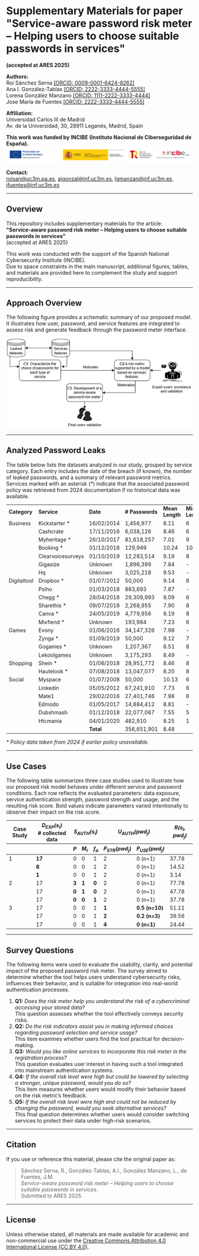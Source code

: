 # Supplementary Materials for paper "Service-aware password risk meter – Helping users to choose suitable passwords in services" 
**(accepted at ARES 2025)**

**Authors:**  
Roi Sánchez Serna [[ORCID: 0009-0001-6424-8262]](https://orcid.org/0009-0001-6424-8262)  
Ana I. González-Tablas [[ORCID: 2222-3333-4444-5555]](https://orcid.org/2222-3333-4444-5555)  
Lorena González Manzano [[ORCID: 1111-2222-3333-4444]](https://orcid.org/1111-2222-3333-4444)  
Jose María de Fuentes [[ORCID: 2222-3333-4444-5555]](https://orcid.org/2222-3333-4444-5555)  

**Affiliation:**  
Universidad Carlos III de Madrid  
Av. de la Universidad, 30, 28911 Leganés, Madrid, Spain

**This work was funded by INCIBE (Instituto Nacional de Ciberseguridad de España).**
![Project logos](figures/BandaLogos_INCIBE_es.png)

**Contact:**  
roisan@uc3m.pa.es, aigonzal@inf.uc3m.es, lgmanzan@inf.uc3m.es, jfuentes@inf.uc3m.es  

---

## Overview

This repository includes supplementary materials for the article:  
**"Service-aware password risk meter – Helping users to choose suitable passwords in services"**  
(accepted at ARES 2025)

This work was conducted with the support of the Spanish National Cybersecurity Institute (INCIBE).  
Due to space constraints in the main manuscript, additional figures, tables, and materials are provided here to complement the study and support reproducibility.

---
## Approach Overview

The following figure provides a schematic summary of our proposed model. It illustrates how user, password, and service features are integrated to assess risk and generate feedback through the password meter interface.

![Approach overview](figures/approachoverview.png)

---

## Analyzed Password Leaks

The table below lists the datasets analyzed in our study, grouped by service category. Each entry includes the date of the breach (if known), the number of leaked passwords, and a summary of relevant password metrics. Services marked with an asterisk (*) indicate that the associated password policy was retrieved from 2024 documentation if no historical data was available.

<table>
    <tr>
        <td><strong>Category</strong></td>
        <td><strong>Service</strong></td>
        <td><strong>Date</strong></td>
        <td><strong># Passwords</strong></td>
        <td><strong>Mean Length</strong></td>
        <td><strong>Min Length</strong></td>
        <td><strong>Mask</strong></td>
        <td><strong>Mean Score</strong></td>
    </tr>
    <tr>
        <td>Business</td>
        <td>Kickstarter *</td>
        <td>16/02/2014</td>
        <td>1,456,977</td>
        <td>8.11</td>
        <td>6</td>
        <td>l</td>
        <td>1.38</td>
    </tr>
    <tr>
        <td></td>
        <td>Cashcrate</td>
        <td>17/11/2016</td>
        <td>6,038,126</td>
        <td>8.46</td>
        <td>6</td>
        <td>l</td>
        <td>1.56</td>
    </tr>
    <tr>
        <td></td>
        <td>Myheritage *</td>
        <td>26/10/2017</td>
        <td>81,618,257</td>
        <td>7.01</td>
        <td>9</td>
        <td>l</td>
        <td>1.14</td>
    </tr>
    <tr>
        <td></td>
        <td>Booking *</td>
        <td>01/12/2018</td>
        <td>129,949</td>
        <td>10.24</td>
        <td>10</td>
        <td>lud</td>
        <td>2.48</td>
    </tr>
    <tr>
        <td></td>
        <td>Clearvoicesurveys</td>
        <td>01/10/2019</td>
        <td>12,283,514</td>
        <td>9.19</td>
        <td>8</td>
        <td>l</td>
        <td>2.25</td>
    </tr>
    <tr>
        <td></td>
        <td>Gigasize</td>
        <td>Unknown</td>
        <td>1,896,399</td>
        <td>7.84</td>
        <td>-</td>
        <td>-</td>
        <td>1.44</td>
    </tr>
    <tr>
        <td></td>
        <td>Hq</td>
        <td>Unknown</td>
        <td>3,025,218</td>
        <td>9.53</td>
        <td>-</td>
        <td>-</td>
        <td>2.17</td>
    </tr>
    <tr>
        <td>Digitaltool</td>
        <td>Dropbox *</td>
        <td>01/07/2012</td>
        <td>50,000</td>
        <td>9.14</td>
        <td>8</td>
        <td>luds</td>
        <td>1.88</td>
    </tr>
    <tr>
        <td></td>
        <td>Psiho</td>
        <td>01/03/2018</td>
        <td>883,693</td>
        <td>7.87</td>
        <td>-</td>
        <td>-</td>
        <td>1.30</td>
    </tr>
    <tr>
        <td></td>
        <td>Chegg *</td>
        <td>28/04/2018</td>
        <td>29,309,993</td>
        <td>9.09</td>
        <td>6</td>
        <td>lud</td>
        <td>1.92</td>
    </tr>
    <tr>
        <td></td>
        <td>Sharethis *</td>
        <td>09/07/2018</td>
        <td>2,268,955</td>
        <td>7.90</td>
        <td>8</td>
        <td>luds</td>
        <td>1.50</td>
    </tr>
    <tr>
        <td></td>
        <td>Canva *</td>
        <td>24/05/2019</td>
        <td>4,779,956</td>
        <td>9.19</td>
        <td>8</td>
        <td>l</td>
        <td>1.95</td>
    </tr>
    <tr>
        <td></td>
        <td>Mixfiend *</td>
        <td>Unknown</td>
        <td>193,984</td>
        <td>7.23</td>
        <td>6</td>
        <td>l</td>
        <td>1.20</td>
    </tr>
    <tr>
        <td>Games</td>
        <td>Evony</td>
        <td>01/06/2016</td>
        <td>34,147,326</td>
        <td>7.98</td>
        <td>-</td>
        <td>-</td>
        <td>1.38</td>
    </tr>
    <tr>
        <td></td>
        <td>Zynga *</td>
        <td>01/09/2019</td>
        <td>50,000</td>
        <td>9.12</td>
        <td>7</td>
        <td>l</td>
        <td>1.60</td>
    </tr>
    <tr>
        <td></td>
        <td>Gogames *</td>
        <td>Unknown</td>
        <td>1,207,367</td>
        <td>8.51</td>
        <td>8</td>
        <td>l</td>
        <td>1.41</td>
    </tr>
    <tr>
        <td></td>
        <td>Lekoolgames</td>
        <td>Unknown</td>
        <td>3,175,293</td>
        <td>8.49</td>
        <td>-</td>
        <td>-</td>
        <td>1.59</td>
    </tr>
    <tr>
        <td>Shopping</td>
        <td>Shein *</td>
        <td>01/06/2018</td>
        <td>28,951,772</td>
        <td>8.46</td>
        <td>8</td>
        <td>l</td>
        <td>1.68</td>
    </tr>
    <tr>
        <td></td>
        <td>Hautelook *</td>
        <td>07/08/2018</td>
        <td>13,047,077</td>
        <td>8.20</td>
        <td>8</td>
        <td>lud</td>
        <td>1.43</td>
    </tr>
    <tr>
        <td>Social</td>
        <td>Myspace</td>
        <td>01/07/2008</td>
        <td>50,000</td>
        <td>10.13</td>
        <td>6</td>
        <td>luds</td>
        <td>2.05</td>
    </tr>
    <tr>
        <td></td>
        <td>Linkedin</td>
        <td>05/05/2012</td>
        <td>67,241,910</td>
        <td>7.73</td>
        <td>6</td>
        <td>l</td>
        <td>1.28</td>
    </tr>
    <tr>
        <td></td>
        <td>Mate1</td>
        <td>29/02/2016</td>
        <td>27,401,746</td>
        <td>7.98</td>
        <td>6</td>
        <td>l</td>
        <td>1.35</td>
    </tr>
    <tr>
        <td></td>
        <td>Edmodo</td>
        <td>01/05/2017</td>
        <td>14,884,412</td>
        <td>8.81</td>
        <td>-</td>
        <td>-</td>
        <td>1.76</td>
    </tr>
    <tr>
        <td></td>
        <td>Dubshmash</td>
        <td>01/12/2018</td>
        <td>22,077,067</td>
        <td>7.55</td>
        <td>5</td>
        <td>l</td>
        <td>0.92</td>
    </tr>
    <tr>
        <td></td>
        <td>Htcmania</td>
        <td>04/01/2020</td>
        <td>482,910</td>
        <td>8.25</td>
        <td>1</td>
        <td>l</td>
        <td>1.61</td>
    </tr>
    <tr>
        <td></td>
        <td></td>
        <td><strong>Total</strong></td>
        <td>356,651,901</td>
        <td>8.48</td>
        <td></td>
        <td></td>
    </tr>
</table>

<p><em>* Policy data taken from 2024 if earlier policy unavailable.</em></p>

---

## Use Cases

The following table summarizes three case studies used to illustrate how our proposed risk model behaves under different service and password conditions. Each row reflects the evaluated parameters: data exposure, service authentication strength, password strength and usage, and the resulting risk score. Bold values indicate parameters varied intentionally to observe their impact on the risk score.

<table>
  <thead>
    <tr>
      <th>Case Study</th>
      <th><i>D<sub>EXP</sub>(s<sub>i</sub>)</i><br># collected data</th>
      <th colspan="3"><i>S<sub>AUTH</sub>(s<sub>i</sub>)</i></th>
      <th colspan="2"><i>U<sub>AUTH</sub>(pwd<sub>j</sub>)</i></th>
      <th><i>R(s<sub>i</sub>, pwd<sub>j</sub>)</i></th>
    </tr>
    <tr>
      <th></th>
      <th></th>
      <th><i>P</i></th>
      <th><i>M<sub>r</sub></i></th>
      <th><i>f<sub>a</sub></i></th>
      <th><i>P<sub>STR</sub>(pwd<sub>j</sub>)</i></th>
      <th><i>P<sub>USE</sub>(pwd<sub>j</sub>)</i></th>
      <th></th>
    </tr>
  </thead>
  <tbody>
    <tr>
      <td>1</td><td><b>17</b></td><td>0</td><td>0</td><td>1</td><td>2</td><td>0 (n=1)</td><td>37.78</td>
    </tr>
    <tr>
      <td></td><td><b>8</b></td><td>0</td><td>0</td><td>1</td><td>2</td><td>0 (n=1)</td><td>14.52</td>
    </tr>
    <tr>
      <td></td><td><b>1</b></td><td>0</td><td>0</td><td>1</td><td>2</td><td>0 (n=1)</td><td>3.14</td>
    </tr>
    <tr>
      <td>2</td><td>17</td><td><b>3</b></td><td><b>1</b></td><td><b>0</b></td><td>2</td><td>0 (n=1)</td><td>77.78</td>
    </tr>
    <tr>
      <td></td><td>17</td><td><b>0</b></td><td><b>1</b></td><td><b>0</b></td><td>2</td><td>0 (n=1)</td><td>47.78</td>
    </tr>
    <tr>
      <td></td><td>17</td><td><b>0</b></td><td><b>0</b></td><td><b>1</b></td><td>2</td><td>0 (n=1)</td><td>37.78</td>
    </tr>
    <tr>
      <td>3</td><td>17</td><td>0</td><td>0</td><td>1</td><td><b>1</b></td><td><b>0.5 (n=10)</b></td><td>51.11</td>
    </tr>
    <tr>
      <td></td><td>17</td><td>0</td><td>0</td><td>1</td><td><b>2</b></td><td><b>0.2 (n=3)</b></td><td>39.56</td>
    </tr>
    <tr>
      <td></td><td>17</td><td>0</td><td>0</td><td>1</td><td><b>4</b></td><td><b>0 (n=1)</b></td><td>24.44</td>
    </tr>
  </tbody>
</table>


---

## Survey Questions

The following items were used to evaluate the usability, clarity, and potential impact of the proposed password risk meter. The survey aimed to determine whether the tool helps users understand cybersecurity risks, influences their behavior, and is suitable for integration into real-world authentication processes.

<ol>
  <li><strong>Q1:</strong> <em>Does the risk meter help you understand the risk of a cybercriminal accessing your stored data?</em><br>
  This question assesses whether the tool effectively conveys security risks.</li>

  <li><strong>Q2:</strong> <em>Do the risk indicators assist you in making informed choices regarding password selection and service usage?</em><br>
  This item examines whether users find the tool practical for decision-making.</li>

  <li><strong>Q3:</strong> <em>Would you like online services to incorporate this risk meter in the registration process?</em><br>
  This question evaluates user interest in having such a tool integrated into mainstream authentication systems.</li>

  <li><strong>Q4:</strong> <em>If the overall risk level were high but could be lowered by selecting a stronger, unique password, would you do so?</em><br>
  This item measures whether users would modify their behavior based on the risk metric’s feedback.</li>

  <li><strong>Q5:</strong> <em>If the overall risk level were high and could not be reduced by changing the password, would you seek alternative services?</em><br>
  This final question determines whether users would consider switching services to protect their data under high-risk scenarios.</li>
</ol>

---

## Citation

If you use or reference this material, please cite the original paper as:

> Sánchez Serna, R., González-Tablas, A.I., González Manzano, L., de Fuentes, J.M.  
> *Service-aware password risk meter – Helping users to choose suitable passwords in services*.  
> Submitted to ARES 2025.

---

## License

Unless otherwise stated, all materials are made available for academic and non-commercial use under the [Creative Commons Attribution 4.0 International License (CC BY 4.0)](https://creativecommons.org/licenses/by/4.0/).
